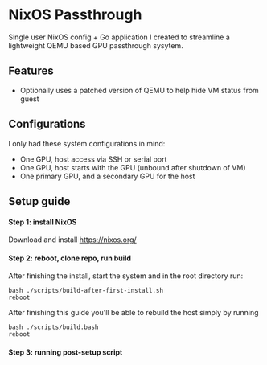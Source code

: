 # NixOS Passthrough
Single user NixOS config + Go application I created to streamline a lightweight QEMU based GPU passthrough sysytem.

## Features
- Optionally uses a patched version of QEMU to help hide VM status from guest

## Configurations
I only had these system configurations in mind:
- One GPU, host access via SSH or serial port
- One GPU, host starts with the GPU (unbound after shutdown of VM)
- One primary GPU, and a secondary GPU for the host

## Setup guide

#### Step 1: install NixOS
Download and install https://nixos.org/

#### Step 2: reboot, clone repo, run build
After finishing the install, start the system and in the root directory run:
```
bash ./scripts/build-after-first-install.sh
reboot
```

After finishing this guide you'll be able to rebuild the host simply by running
```
bash ./scripts/build.bash
reboot
```

#### Step 3: running post-setup script

